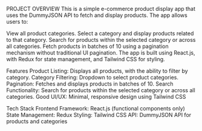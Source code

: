 PROJECT OVERVIEW
This is a simple e-commerce product display app that uses the DummyJSON API to fetch and display products. The app allows users to:

View all product categories.
Select a category and display products related to that category.
Search for products within the selected category or across all categories.
Fetch products in batches of 10 using a pagination mechanism without traditional UI pagination.
The app is built using React.js, with Redux for state management, and Tailwind CSS for styling.

Features
Product Listing: Displays all products, with the ability to filter by category.
Category Filtering: Dropdown to select product categories.
Pagination: Fetches and displays products in batches of 10.
Search Functionality: Search for products within the selected category or across all categories.
Good UI/UX: Minimal, responsive design using Tailwind CSS

Tech Stack
Frontend Framework: React.js (functional components only)
State Management: Redux
Styling: Tailwind CSS
API: DummyJSON API for products and categories
